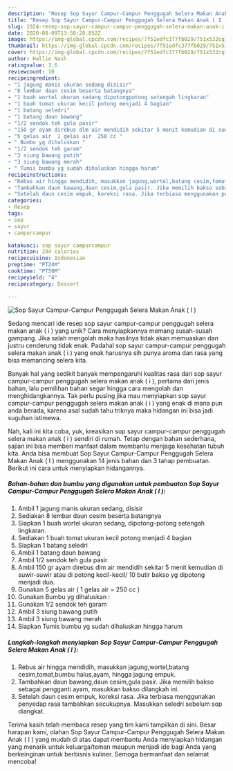 ```yaml
---
description: "Resep Sop Sayur Campur-Campur Penggugah Selera Makan Anak ( I ) yang Enak Banget"
title: "Resep Sop Sayur Campur-Campur Penggugah Selera Makan Anak ( I ) yang Enak Banget"
slug: 1924-resep-sop-sayur-campur-campur-penggugah-selera-makan-anak-i-yang-enak-banget
date: 2020-08-09T13:50:28.052Z
image: https://img-global.cpcdn.com/recipes/7f51edfc377fb029/751x532cq70/sop-sayur-campur-campur-penggugah-selera-makan-anak-i-foto-resep-utama.jpg
thumbnail: https://img-global.cpcdn.com/recipes/7f51edfc377fb029/751x532cq70/sop-sayur-campur-campur-penggugah-selera-makan-anak-i-foto-resep-utama.jpg
cover: https://img-global.cpcdn.com/recipes/7f51edfc377fb029/751x532cq70/sop-sayur-campur-campur-penggugah-selera-makan-anak-i-foto-resep-utama.jpg
author: Hallie Nash
ratingvalue: 3.6
reviewcount: 10
recipeingredient:
- "1 jagung manis ukuran sedang disisir"
- "8 lembar daun cesim beserta batangnya"
- "1 buah wortel ukuran sedang dipotongpotong setengah lingkaran"
- "1 buah tomat ukuran kecil potong menjadi 4 bagian"
- "1 batang seledri"
- "1 batang daun bawang"
- "1/2 sendok teh gula pasir"
- "150 gr ayam direbus dlm air mendidih sekitar 5 menit kemudian di suwirsuwir atau di potong kecilkecil 10 butir bakso yg dipotong menjadi dua"
- "5 gelas air  1 gelas air  250 cc "
- " Bumbu yg dihaluskan "
- "1/2 sendok teh garam"
- "3 siung bawang putih"
- "3 siung bawang merah"
- " Tumis bumbu yg sudah dihaluskan hingga harum"
recipeinstructions:
- "Rebus air hingga mendidih, masukkan jagung,wortel,batang cesim,tomat,bumbu halus,ayam, hingga jagung empuk."
- "Tambahkan daun bawang,daun cesim,gula pasir. Jika memilih bakso sebagai pengganti ayam, masukkan bakso dilangkah ini."
- "Setelah daun cesim empuk, koreksi rasa. Jika terbiasa menggunakan penyedap rasa tambahkan secukupnya. Masukkan seledri sebelum sop diangkat."
categories:
- Resep
tags:
- sop
- sayur
- campurcampur

katakunci: sop sayur campurcampur 
nutrition: 294 calories
recipecuisine: Indonesian
preptime: "PT24M"
cooktime: "PT50M"
recipeyield: "4"
recipecategory: Dessert

---
```



![Sop Sayur Campur-Campur Penggugah Selera Makan Anak ( I )](https://img-global.cpcdn.com/recipes/7f51edfc377fb029/751x532cq70/sop-sayur-campur-campur-penggugah-selera-makan-anak-i-foto-resep-utama.jpg)

Sedang mencari ide resep sop sayur campur-campur penggugah selera makan anak ( i ) yang unik? Cara menyiapkannya memang susah-susah gampang. Jika salah mengolah maka hasilnya tidak akan memuaskan dan justru cenderung tidak enak. Padahal sop sayur campur-campur penggugah selera makan anak ( i ) yang enak harusnya sih punya aroma dan rasa yang bisa memancing selera kita.



Banyak hal yang sedikit banyak mempengaruhi kualitas rasa dari sop sayur campur-campur penggugah selera makan anak ( i ), pertama dari jenis bahan, lalu pemilihan bahan segar hingga cara mengolah dan menghidangkannya. Tak perlu pusing jika mau menyiapkan sop sayur campur-campur penggugah selera makan anak ( i ) yang enak di mana pun anda berada, karena asal sudah tahu triknya maka hidangan ini bisa jadi suguhan istimewa.


Nah, kali ini kita coba, yuk, kreasikan sop sayur campur-campur penggugah selera makan anak ( i ) sendiri di rumah. Tetap dengan bahan sederhana, sajian ini bisa memberi manfaat dalam membantu menjaga kesehatan tubuh kita. Anda bisa membuat Sop Sayur Campur-Campur Penggugah Selera Makan Anak ( I ) menggunakan 14 jenis bahan dan 3 tahap pembuatan. Berikut ini cara untuk menyiapkan hidangannya.

<!--inarticleads1-->

##### Bahan-bahan dan bumbu yang digunakan untuk pembuatan Sop Sayur Campur-Campur Penggugah Selera Makan Anak ( I ):

1. Ambil 1 jagung manis ukuran sedang, disisir
1. Sediakan 8 lembar daun cesim beserta batangnya
1. Siapkan 1 buah wortel ukuran sedang, dipotong-potong setengah lingkaran.
1. Sediakan 1 buah tomat ukuran kecil potong menjadi 4 bagian
1. Siapkan 1 batang seledri
1. Ambil 1 batang daun bawang
1. Ambil 1/2 sendok teh gula pasir
1. Ambil 150 gr ayam direbus dlm air mendidih sekitar 5 menit kemudian di suwir-suwir atau di potong kecil-kecil/ 10 butir bakso yg dipotong menjadi dua.
1. Gunakan 5 gelas air ( 1 gelas air = 250 cc )
1. Gunakan  Bumbu yg dihaluskan :
1. Gunakan 1/2 sendok teh garam
1. Ambil 3 siung bawang putih
1. Ambil 3 siung bawang merah
1. Siapkan  Tumis bumbu yg sudah dihaluskan hingga harum




<!--inarticleads2-->

##### Langkah-langkah menyiapkan Sop Sayur Campur-Campur Penggugah Selera Makan Anak ( I ):

1. Rebus air hingga mendidih, masukkan jagung,wortel,batang cesim,tomat,bumbu halus,ayam, hingga jagung empuk.
1. Tambahkan daun bawang,daun cesim,gula pasir. Jika memilih bakso sebagai pengganti ayam, masukkan bakso dilangkah ini.
1. Setelah daun cesim empuk, koreksi rasa. Jika terbiasa menggunakan penyedap rasa tambahkan secukupnya. Masukkan seledri sebelum sop diangkat.




Terima kasih telah membaca resep yang tim kami tampilkan di sini. Besar harapan kami, olahan Sop Sayur Campur-Campur Penggugah Selera Makan Anak ( I ) yang mudah di atas dapat membantu Anda menyiapkan hidangan yang menarik untuk keluarga/teman maupun menjadi ide bagi Anda yang berkeinginan untuk berbisnis kuliner. Semoga bermanfaat dan selamat mencoba!
